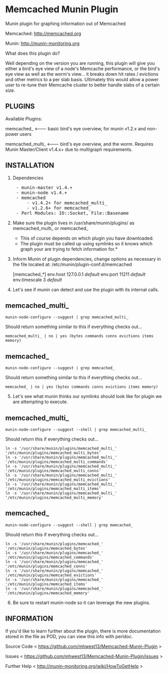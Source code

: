 Memcached Munin Plugin
============================

Munin plugin for graphing information out of Memcached

Memcached: http://memcached.org

Munin: http://munin-monitoring.org


What does this plugin do?

Well depending on the version you are running, this plugin will give you either a bird's eye view of a node's Memcache performance,
or the bird's eye view as well as the worm's view... it breaks down hit rates / evictions and other metrics to a per slab basis.
Ultimately this would allow a power user to re-tune their Memcache cluster to better handle slabs of a certain size.


PLUGINS
-------
Available Plugins:

memcached_  <--- basic bird's eye overview, for munin v1.2.x and non-power users

memcached_multi_  <--- bird's eye overview, and the worm. Requires Munin Master/Client v1.4.x+ due to multigraph requirements.


INSTALLATION
------------

1) Dependencies  
<pre>
    - munin-master v1.4.+  
    - munin-node v1.4.+  
    - memcached  
        - v1.4.2+ for memcached_multi_  
        - v1.2.6+ for memcached_  
    - Perl Modules: IO::Socket, File::Basename  
</pre>

2) Make sure the plugin lives in /usr/share/munin/plugins/ as memcached_multi_ or memcached_  
    * This of course depends on which plugin you have downloaded.  
    * The plugin must be called up using symlinks so it knows which graph your are trying to fetch information for.*  

3) Inform Munin of plugin dependencies, change options as necessary in the file located at: /etc/munin/plugin-conf.d/memcached

    [memcached_*]
    env.host 127.0.0.1     *default*
    env.port 11211         *default*
    env.timescale 3        *default*

4) Let's see if munin can detect and use the plugin with its internal calls.

memcached_multi_
----------------

    munin-node-configure --suggest | grep memcached_multi_

Should return something similar to this if everything checks out...

    memcached_multi_ | no | yes (bytes commands conns evictions items memory)

memcached_
----------

    munin-node-configure --suggest | grep memcached_

Should return something similar to this if everything checks out...

    memcached_ | no | yes (bytes commands conns evictions items memory)

5) Let's see what munin thinks our symlinks should look like for plugin we are attempting to execute.

memcached_multi_
----------------

    munin-node-configure --suggest --shell | grep memcached_multi_

Should return this if everything checks out...

    ln -s '/usr/share/munin/plugins/memcached_multi_' '/etc/munin/plugins/memcached_multi_bytes'
    ln -s '/usr/share/munin/plugins/memcached_multi_' '/etc/munin/plugins/memcached_multi_commands'
    ln -s '/usr/share/munin/plugins/memcached_multi_' '/etc/munin/plugins/memcached_multi_conns'
    ln -s '/usr/share/munin/plugins/memcached_multi_' '/etc/munin/plugins/memcached_multi_evictions'
    ln -s '/usr/share/munin/plugins/memcached_multi_' '/etc/munin/plugins/memcached_multi_items'
    ln -s '/usr/share/munin/plugins/memcached_multi_' '/etc/munin/plugins/memcached_multi_memory'

memcached_
----------

    munin-node-configure --suggest --shell | grep memcached_

Should return this if everything checks out...

    ln -s '/usr/share/munin/plugins/memcached_' '/etc/munin/plugins/memcached_bytes'
    ln -s '/usr/share/munin/plugins/memcached_' '/etc/munin/plugins/memcached_commands'
    ln -s '/usr/share/munin/plugins/memcached_' '/etc/munin/plugins/memcached_conns'
    ln -s '/usr/share/munin/plugins/memcached_' '/etc/munin/plugins/memcached_evictions'
    ln -s '/usr/share/munin/plugins/memcached_' '/etc/munin/plugins/memcached_items'
    ln -s '/usr/share/munin/plugins/memcached_' '/etc/munin/plugins/memcached_memory'

6) Be sure to restart munin-node so it can leverage the new plugins.


INFORMATION
-----------
If you'd like to learn further about the plugin, there is more documentation stored in the
file as POD, you can view this info with perldoc.

Source Code < https://github.com/mhwest13/Memcached-Munin-Plugin >

Issues < https://github.com/mhwest13/Memcached-Munin-Plugin/issues >

Further Help < http://munin-monitoring.org/wiki/HowToGetHelp >
